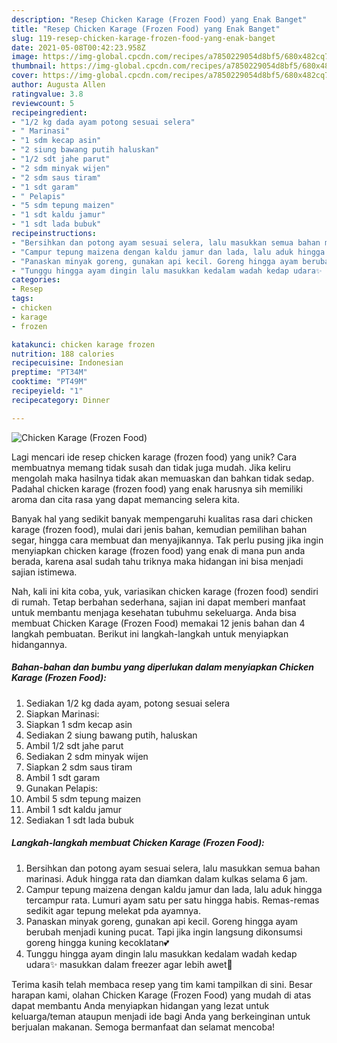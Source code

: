 ```yaml
---
description: "Resep Chicken Karage (Frozen Food) yang Enak Banget"
title: "Resep Chicken Karage (Frozen Food) yang Enak Banget"
slug: 119-resep-chicken-karage-frozen-food-yang-enak-banget
date: 2021-05-08T00:42:23.958Z
image: https://img-global.cpcdn.com/recipes/a7850229054d8bf5/680x482cq70/chicken-karage-frozen-food-foto-resep-utama.jpg
thumbnail: https://img-global.cpcdn.com/recipes/a7850229054d8bf5/680x482cq70/chicken-karage-frozen-food-foto-resep-utama.jpg
cover: https://img-global.cpcdn.com/recipes/a7850229054d8bf5/680x482cq70/chicken-karage-frozen-food-foto-resep-utama.jpg
author: Augusta Allen
ratingvalue: 3.8
reviewcount: 5
recipeingredient:
- "1/2 kg dada ayam potong sesuai selera"
- " Marinasi"
- "1 sdm kecap asin"
- "2 siung bawang putih haluskan"
- "1/2 sdt jahe parut"
- "2 sdm minyak wijen"
- "2 sdm saus tiram"
- "1 sdt garam"
- " Pelapis"
- "5 sdm tepung maizen"
- "1 sdt kaldu jamur"
- "1 sdt lada bubuk"
recipeinstructions:
- "Bersihkan dan potong ayam sesuai selera, lalu masukkan semua bahan marinasi. Aduk hingga rata dan diamkan dalam kulkas selama 6 jam."
- "Campur tepung maizena dengan kaldu jamur dan lada, lalu aduk hingga tercampur rata. Lumuri ayam satu per satu hingga habis. Remas-remas sedikit agar tepung melekat pda ayamnya."
- "Panaskan minyak goreng, gunakan api kecil. Goreng hingga ayam berubah menjadi kuning pucat. Tapi jika ingin langsung dikonsumsi goreng hingga kuning kecoklatan💕"
- "Tunggu hingga ayam dingin lalu masukkan kedalam wadah kedap udara✨ masukkan dalam freezer agar lebih awet💛"
categories:
- Resep
tags:
- chicken
- karage
- frozen

katakunci: chicken karage frozen 
nutrition: 188 calories
recipecuisine: Indonesian
preptime: "PT34M"
cooktime: "PT49M"
recipeyield: "1"
recipecategory: Dinner

---
```



![Chicken Karage (Frozen Food)](https://img-global.cpcdn.com/recipes/a7850229054d8bf5/680x482cq70/chicken-karage-frozen-food-foto-resep-utama.jpg)

Lagi mencari ide resep chicken karage (frozen food) yang unik? Cara membuatnya memang tidak susah dan tidak juga mudah. Jika keliru mengolah maka hasilnya tidak akan memuaskan dan bahkan tidak sedap. Padahal chicken karage (frozen food) yang enak harusnya sih memiliki aroma dan cita rasa yang dapat memancing selera kita.

Banyak hal yang sedikit banyak mempengaruhi kualitas rasa dari chicken karage (frozen food), mulai dari jenis bahan, kemudian pemilihan bahan segar, hingga cara membuat dan menyajikannya. Tak perlu pusing jika ingin menyiapkan chicken karage (frozen food) yang enak di mana pun anda berada, karena asal sudah tahu triknya maka hidangan ini bisa menjadi sajian istimewa.




Nah, kali ini kita coba, yuk, variasikan chicken karage (frozen food) sendiri di rumah. Tetap berbahan sederhana, sajian ini dapat memberi manfaat untuk membantu menjaga kesehatan tubuhmu sekeluarga. Anda bisa membuat Chicken Karage (Frozen Food) memakai 12 jenis bahan dan 4 langkah pembuatan. Berikut ini langkah-langkah untuk menyiapkan hidangannya.

<!--inarticleads1-->

##### Bahan-bahan dan bumbu yang diperlukan dalam menyiapkan Chicken Karage (Frozen Food):

1. Sediakan 1/2 kg dada ayam, potong sesuai selera
1. Siapkan  Marinasi:
1. Siapkan 1 sdm kecap asin
1. Sediakan 2 siung bawang putih, haluskan
1. Ambil 1/2 sdt jahe parut
1. Sediakan 2 sdm minyak wijen
1. Siapkan 2 sdm saus tiram
1. Ambil 1 sdt garam
1. Gunakan  Pelapis:
1. Ambil 5 sdm tepung maizen
1. Ambil 1 sdt kaldu jamur
1. Sediakan 1 sdt lada bubuk




<!--inarticleads2-->

##### Langkah-langkah membuat Chicken Karage (Frozen Food):

1. Bersihkan dan potong ayam sesuai selera, lalu masukkan semua bahan marinasi. Aduk hingga rata dan diamkan dalam kulkas selama 6 jam.
1. Campur tepung maizena dengan kaldu jamur dan lada, lalu aduk hingga tercampur rata. Lumuri ayam satu per satu hingga habis. Remas-remas sedikit agar tepung melekat pda ayamnya.
1. Panaskan minyak goreng, gunakan api kecil. Goreng hingga ayam berubah menjadi kuning pucat. Tapi jika ingin langsung dikonsumsi goreng hingga kuning kecoklatan💕
1. Tunggu hingga ayam dingin lalu masukkan kedalam wadah kedap udara✨ masukkan dalam freezer agar lebih awet💛




Terima kasih telah membaca resep yang tim kami tampilkan di sini. Besar harapan kami, olahan Chicken Karage (Frozen Food) yang mudah di atas dapat membantu Anda menyiapkan hidangan yang lezat untuk keluarga/teman ataupun menjadi ide bagi Anda yang berkeinginan untuk berjualan makanan. Semoga bermanfaat dan selamat mencoba!
